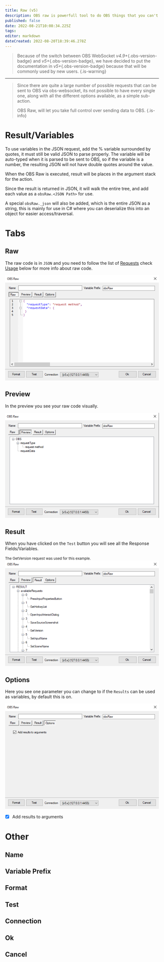 ```yaml
---
title: Raw (v5)
description: OBS raw is powerfull tool to do OBS things that you can't do in regular sub-actions.
published: false
date: 2022-08-21T10:08:34.225Z
tags: 
editor: markdown
dateCreated: 2022-08-20T18:39:46.278Z
---
```


> Because of the switch between OBS WebSocket *v4.9+*{.obs-version-badge} and *v5+*{.obs-version-badge}, we have decided to put the documentation in *v5+*{.obs-version-badge} because that will be commonly used by new users.
{.is-warning}
---
> Since there are quite a large number of possible requests that can be sent to OBS via obs-websocket, its not possible to have every single one, along with all the different options available, as a simple sub-action.
>
> OBS Raw, will let you take full control over sending data to OBS.
{.is-info}
# Result/Variables
To use variables in the JSON request, add the % variable surrounded by quotes, it must still be valid JSON to parse properly.  The variable will be auto-typed when it is parsed to be sent to OBS, so if the variable is a number, the resulting JSON will not have double quotes around the value.

When the OBS Raw is executed, result will be places in the argument stack for the action.

Since the result is returned in JSON, it will walk the entire tree, and add each value as a `obsRaw.<JSON Path>` for use.

A special `obsRaw._json` will also be added, which is the entire JSON as a string, this is mainly for use in C# where you can deserialize this into an object for easier access/traversal.

# Tabs
## Raw
The raw code is in `JSON` and you need to follow the list of [Requests](/en/Broadcasters/OBS/Requests) check [Usage](#usage) below for more info about raw code.

![obsraw-menu-raw-default.png](/broadcasters/obs/raw/raw/obsraw-menu-raw-default.png)

## Preview
In the preview you see your raw code visually.

![obsraw-menu-preview.png](/broadcasters/obs/raw/preview/obsraw-menu-preview.png)
## Result
When you have clicked on the `Test` button you will see all the Response Fields/Variables.

<small>The GetVersion request was used for this example.</small>
![obsraw-menu-result-request-getversion.png](/broadcasters/obs/raw/result/obsraw-menu-result-request-getversion.png)
## Options
Here you see one parameter you can change to if the `Results` can be used as variables, by default this is on.

![obsraw-menu-options.png](/broadcasters/obs/raw/options/obsraw-menu-options.png)
- [x] Add results to arguments

# Other
## Name
## Variable Prefix
## Format
## Test
## Connection
## Ok
## Cancel